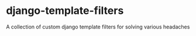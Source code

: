 # django-template-filters
A collection of custom django template filters for solving various headaches
